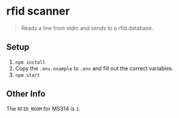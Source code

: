 # rfid scanner
> Reads a line from stdin and sends to a rfid database.

## Setup

1. `npm install`
1. Copy the `.env.example` to `.env` and fill out the correct variables.
1. `npm start`

## Other Info

The `RFID_ROOM` for MS314 is `1`.
